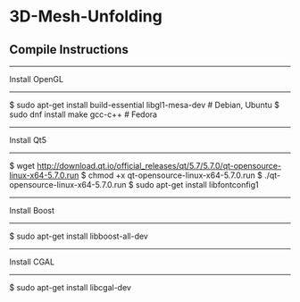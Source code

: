 # 3D-Mesh-Unfolding

## Compile Instructions

******************************
Install OpenGL
******************************
$ sudo apt-get install build-essential libgl1-mesa-dev  # Debian, Ubuntu
$ sudo dnf install make gcc-c++  # Fedora

******************************
Install Qt5
******************************
$ wget http://download.qt.io/official_releases/qt/5.7/5.7.0/qt-opensource-linux-x64-5.7.0.run
$ chmod +x qt-opensource-linux-x64-5.7.0.run
$ ./qt-opensource-linux-x64-5.7.0.run
$ sudo apt-get install libfontconfig1

******************************
Install Boost
******************************

$ sudo apt-get install libboost-all-dev

******************************
Install CGAL
******************************
$ sudo apt-get install libcgal-dev 



